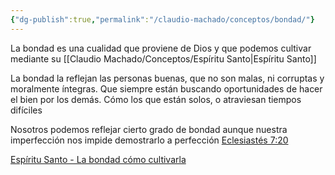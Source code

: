 ```yaml
---
{"dg-publish":true,"permalink":"/claudio-machado/conceptos/bondad/"}
---
```


La bondad es una cualidad que proviene de Dios y que podemos cultivar mediante su [[Claudio Machado/Conceptos/Espíritu Santo\|Espíritu Santo]]

La bondad la reflejan las personas buenas, que no son malas, ni corruptas y moralmente íntegras. Que siempre están buscando oportunidades de hacer el bien por los demás. Cómo los que están solos, o atraviesan tiempos difíciles 

Nosotros podemos reflejar cierto grado de bondad aunque nuestra imperfección nos impide demostrarlo a perfección [Eclesiastés 7:20](https://wol.jw.org/es/wol/b/r4/lp-s/nwtsty/21/7#v=21:7:20) 


[Espíritu Santo - La bondad cómo cultivarla](https://wol.jw.org/es/wol/d/r4/lp-s/2019322#h=1:0-40:0)
